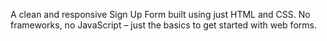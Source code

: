 A clean and responsive Sign Up Form built using just HTML and CSS. No frameworks, no JavaScript – just the basics to get started with web forms.


